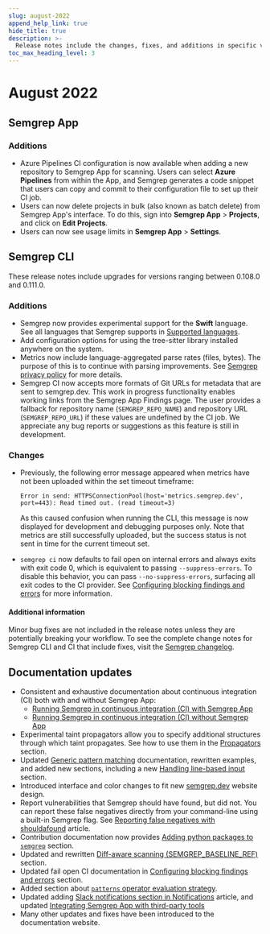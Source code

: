 ```yaml
---
slug: august-2022
append_help_link: true
hide_title: true
description: >-
  Release notes include the changes, fixes, and additions in specific versions of Semgrep.
toc_max_heading_level: 3
---
```


# August 2022

## Semgrep App

### Additions

- Azure Pipelines CI configuration is now available when adding a new repository to Semgrep App for scanning. Users can select **Azure Pipelines** from within the App, and Semgrep generates a code snippet that users can copy and commit to their configuration file to set up their CI job.
- Users can now delete projects in bulk (also known as batch delete) from Semgrep App's interface. To do this, sign into **Semgrep App** > **Projects**, and click on **Edit Projects**.
- Users can now see usage limits in **Semgrep App** > **Settings**.

## Semgrep CLI

These release notes include upgrades for versions ranging between 0.108.0 and 0.111.0.

### Additions

- Semgrep now provides experimental support for the **Swift** language. See all languages that Semgrep supports in [Supported languages](/supported-languages).
- Add configuration options for using the tree-sitter library installed anywhere on the system.
- Metrics now include language-aggregated parse rates (files, bytes). The purpose of this is to continue with parsing improvements. See [Semgrep privacy policy](/metrics.md) for more details.
- Semgrep CI now accepts more formats of Git URLs for metadata that are sent to semgrep.dev. This work in progress functionality enables working links from the Semgrep App Findings page. The user provides a fallback for repository name (`SEMGREP_REPO_NAME`) and repository URL (`SEMGREP_REPO_URL`) if these values are undefined by the CI job. We appreciate any bug reports or suggestions as this feature is still in development.

### Changes

- Previously, the following error message appeared when metrics have not been uploaded within the set timeout timeframe:
  ```
  Error in send: HTTPSConnectionPool(host='metrics.semgrep.dev', port=443): Read timed out. (read timeout=3)
  ```
  As this caused confusion when running the CLI, this message is now displayed for development and debugging purposes only. Note that metrics are still successfully uploaded, but the success status is not sent in time for the current timeout set.

- `semgrep ci` now defaults to fail open on internal errors and always exits with exit code 0, which is equivalent to passing `--suppress-errors`. To disable this behavior, you can pass `--no-suppress-errors`, surfacing all exit codes to the CI provider. See [Configuring blocking findings and errors](/semgrep-ci/configuring-blocking-and-errors-in-ci#configuration-options-for-blocking-findings-and-errors) for more information.

#### Additional information

Minor bug fixes are not included in the release notes unless they are potentially breaking your workflow. To see the complete change notes for Semgrep CLI and CI that include fixes, visit the [Semgrep changelog](https://github.com/semgrep/semgrep/releases/).

## Documentation updates

- Consistent and exhaustive documentation about continuous integration (CI) both with and without Semgrep App:
  - [Running Semgrep in continuous integration (CI) with Semgrep App](/deployment/core-deployment)
  - [Running Semgrep in continuous integration (CI) without Semgrep App](/deployment/oss-deployment)
- Experimental taint propagators allow you to specify additional structures through which taint propagates. See how to use them in the [Propagators](/writing-rules/data-flow/taint-mode#propagators-pro) section.
- Updated [Generic pattern matching](/writing-rules/generic-pattern-matching) documentation, rewritten examples, and added new sections, including a new [Handling line-based input](/writing-rules/generic-pattern-matching/#handling-line-based-input) section.
- Introduced interface and color changes to fit new [semgrep.dev](https://semgrep.dev/) website design.
- Report vulnerabilities that Semgrep should have found, but did not. You can report these false negatives directly from your command-line using a built-in Semgrep flag. See [Reporting false negatives with shouldafound](/reporting-false-negatives) article.
- Contribution documentation now provides [Adding python packages to `semgrep`](/contributing/semgrep-contributing/#adding-python-packages-to-semgrep) section.
- Updated and rewritten [Diff-aware scanning (SEMGREP_BASELINE_REF)](/semgrep-ci/configuration-reference/#diff-aware-scanning-semgrep_baseline_ref) section.
- Updated fail open CI documentation in [Configuring blocking findings and errors](/semgrep-ci/configuration-reference/#configuring-blocking-findings-and-errors) section.
- Added section about [`patterns` operator evaluation strategy](/writing-rules/rule-syntax/#patterns-operator-evaluation-strategy).
- Updated adding [Slack notifications section in Notifications](/semgrep-code/notifications#slack) article, and updated [Integrating Semgrep App with third-party tools](/semgrep-code/notifications)
- Many other updates and fixes have been introduced to the documentation website.
